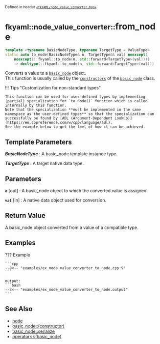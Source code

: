 <small>Defined in header [`<fkYAML/node_value_converter.hpp>`](https://github.com/fktn-k/fkYAML/blob/develop/include/fkYAML/node_value_converter.hpp)</small>

# <small>fkyaml::node_value_converter::</small>from_node

```cpp
template <typename BasicNodeType, typename TargetType = ValueType>
static auto to_node(BasicNodeType& n, TargetType&& val) noexcept(
    noexcept(::fkyaml::to_node(n, std::forward<TargetType>(val))))
    -> decltype(::fkyaml::to_node(n, std::forward<TargetType>(val)))
```

Converts a value to a [`basic_node`](../basic_node/index.md) object.  
This function is usually called by the [`constructors`](../basic_node/constructor.md) of the [`basic_node`](../basic_node/index.md) class.  

!!! Tips "Customization for non-standard types"

    This function can be used for user-defined types by implementing (partial) specialization for `to_node()` function which is called internally by this function.  
    Note that the specialization **must be implemented in the same namespace as the user-defined types** so that the specialization can successfully be found by [ADL (Argument-Dependent Lookup)](https://en.cppreference.com/w/cpp/language/adl).  
    See the example below to get the feel of how it can be achieved.  

## **Template Parameters**

***BasicNodeType***
:   A basic_node template instance type.

***TargetType***
:   A target native data type.

## **Parameters**

***`n`*** [out]
:   A basic_node object to which the converted value is assigned.

***`val`*** [in]
:   A native data object used for conversion.

## **Return Value**

A basic_node object converted from a value of a compatible type.

## **Examples**

??? Example

    ```cpp
    --8<-- "examples/ex_node_value_converter_to_node.cpp:9"
    ```

    output:
    ```bash
    --8<-- "examples/ex_node_value_converter_to_node.output"
    ```

## **See Also**

* [node](../basic_node/node.md)
* [basic_node::(constructor)](../basic_node/constructor.md)
* [basic_node::serialize](../basic_node/serialize.md)
* [operator<<(basic_node)](../basic_node/insertion_operator.md)
